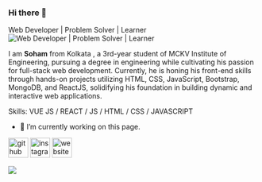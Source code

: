 ### Hi there 👋
 Web Developer | Problem Solver | Learner
![Web Developer | Problem Solver | Learner](https://media.licdn.com/dms/image/v2/D5622AQErfVMkVtKivA/feedshare-shrink_800/feedshare-shrink_800/0/1725466861345?e=1728518400&v=beta&t=M3EQmbmwZLMZ1jhVNxAXtdzULVZLFyaaQmWk7hNDt1Y)

I am <b>Soham</b> from Kolkata , a 3rd-year student of MCKV Institute of Engineering, pursuing a degree in engineering while cultivating his passion for full-stack web development. Currently, he is honing his front-end skills through hands-on projects utilizing HTML, CSS, JavaScript, Bootstrap, MongoDB, and ReactJS, solidifying his foundation in building dynamic and interactive web applications.


Skills: VUE JS / REACT / JS / HTML / CSS / JAVASCRIPT

- 🔭 I’m currently working on this page. 


[<img src='https://cdn.jsdelivr.net/npm/simple-icons@3.0.1/icons/github.svg' alt='github' height='40'>](https://github.com/SohamSarkar025)  [<img src='https://cdn.jsdelivr.net/npm/simple-icons@3.0.1/icons/instagram.svg' alt='instagram' height='40'>](https://www.instagram.com/itsmesoham25/)  [<img src='https://cdn.jsdelivr.net/npm/simple-icons@3.0.1/icons/icloud.svg' alt='website' height='40'>](https://sohamsarkarofficial-portfolio.netlify.app/)  

<a href="https://github.com/SohamSarkar025/github-readme-stats">
  <img align="center" src="https://github-readme-stats.vercel.app/api?username=SohamSarkar025&count_private=true&show_icons=true&theme=tokyonight" />
</a>
